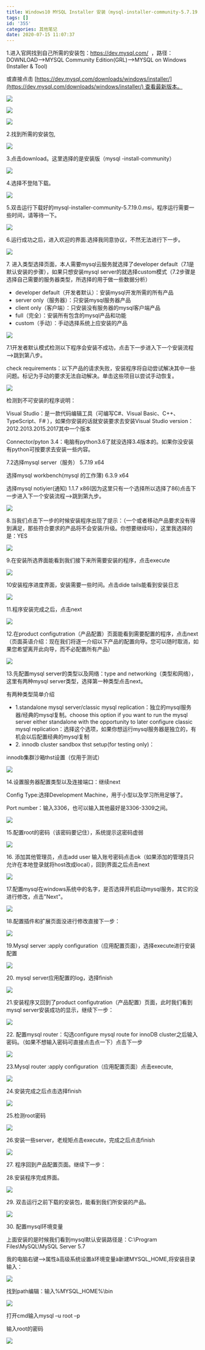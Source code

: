 ```yaml
---
title: Windows10 MYSQL Installer 安装（mysql-installer-community-5.7.19.0.msi）
tags: []
id: '355'
categories: 其他笔记
date: 2020-07-15 11:07:37
---
```


1.进入官网找到自己所需的安装包：https://dev.mysql.com/  ，路径：DOWNLOAD-->MYSQL Community Edition(GRL)-->MYSQL on Windows (Installer & Tool)

或直接点击 [https://dev.mysql.com/downloads/windows/installer/](https://dev.mysql.com/downloads/windows/installer/) 查看最新版本。

![](https://www.runoob.com/wp-content/uploads/2019/10/1202941-20170722225513168-99169810.png)

![](https://www.runoob.com/wp-content/uploads/2019/10/1202941-20170722225525340-1635922988.png)

![](https://www.runoob.com/wp-content/uploads/2019/10/1571831313-3095-20170722225535090-1925937407.png)

2.找到所需的安装包,

![](https://www.runoob.com/wp-content/uploads/2019/10/1571831313-8105-20170722225609184-438065502.png)

3.点击download。这里选择的是安装版（mysql -install-community）

![](https://www.runoob.com/wp-content/uploads/2019/10/1571831313-8141-1-20170722225738356-88388521.png)

4.选择不登陆下载。

![](https://www.runoob.com/wp-content/uploads/2019/10/1571831313-7844-20170722225950840-2044210671.png)

5.双击运行下载好的mysql-installer-community-5.7.19.0.msi，程序运行需要一些时间，请等待一下。

![](https://www.runoob.com/wp-content/uploads/2019/10/1571831314-6138-20170722230026215-1797155710.png)

6.运行成功之后，进入欢迎的界面.选择我同意协议，不然无法进行下一步。

![](https://www.runoob.com/wp-content/uploads/2019/10/1571831314-1312-20170722230046043-978659071.png)

7. 进入类型选择页面，本人需要mysql云服务就选择了developer default（7.1是默认安装的步骤），如果只想安装mysql server的就选择custom模式（7.2步骤是选择自己需要的服务器类型，所选择的用于做一些数据分析）

*   developer default（开发者默认）：安装mysql开发所需的所有产品
*   server only（服务器）：只安装mysql服务器产品
*   client only（客户端）：只安装没有服务器的mysql客户端产品
*   full（完全）：安装所有包含的mysql产品和功能
*   custom（手动）：手动选择系统上应安装的产品

![](https://www.runoob.com/wp-content/uploads/2019/10/1571831314-6490-20170722230201246-220989429.png)

7.1开发者默认模式检测以下程序会安装不成功，点击下一步进入下一个安装流程—>跳到第八步。

check requirements：以下产品的请求失败，安装程序将自动尝试解决其中一些问题。标记为手动的要求无法自动解决。单击这些项目以尝试手动恢复。

![](https://www.runoob.com/wp-content/uploads/2019/10/1571831314-6339-20170722230232793-1759462371.png)

检测到不可安装的程序说明：

Visual Studio：是一款代码编辑工具（可编写C#、Visual Basic、C++、TypeScript、F# ），如果你安装的话就安装要求去安装Visual Studio version：2012.2013.2015.2017其中一个版本

Connector/pyton 3.4：电脑有python3.6了就没选择3.4版本的。如果你没安装有python可按要求去安装一些内容。

7.2选择mysql server（服务） 5.7.19 x64

选择mysql workbench(mysql 的工作薄) 6.3.9 x64

选择mysql notiyier(通知) 1.1.7 x86(因为这里只有一个选择所以选择了86)点击下一步进入下一个安装流程—>跳到第九步。

![](https://www.runoob.com/wp-content/uploads/2019/10/1571831314-7923-20170722230314340-1501335191.png)

8.当我们点击下一步的时候安装程序出现了提示：（一个或者移动产品要求没有得到满足，那些符合要求的产品将不会安装/升级。你想要继续吗），这里我选择的是：YES

![](https://www.runoob.com/wp-content/uploads/2019/10/1571831315-4997-1-20170722230439528-92431868.png)

9.在安装所选界面能看到我们接下来所需要安装的程序，点击execute

![](https://www.runoob.com/wp-content/uploads/2019/10/1571831315-6544-20170722230506262-176699446.png)

10安装程序进度界面，安装需要一些时间。点击dide tails能看到安装日志

![](https://www.runoob.com/wp-content/uploads/2019/10/1571831315-4350-20170722230524700-2060141633.png)

11.程序安装完成之后，点击next

![](https://www.runoob.com/wp-content/uploads/2019/10/1571831315-5686-20170722230808200-494027333.png)

12.在product configutration（产品配置）页面能看到需要配置的程序，点击next（页面英语介绍：现在我们将逐一介绍以下产品的配置向导。您可以随时取消，如果您希望离开此向导，而不必配置所有产品）

![](https://www.runoob.com/wp-content/uploads/2019/10/1571831316-1727-20170722230838934-1132653366.png)

13.先配置mysql server的类型以及网络：type and networking（类型和网络），这里有两种mysql server类型，选择第一种类型点击next。

有两种类型简单介绍

*   1.standalone mysql server/classic mysql replication：独立的mysql服务器/经典的mysql复制。choose this option if you want to run the mysql server either standalone with the opportunity to later configure classic mysql replication：选择这个选项，如果你想运行mysql服务器是独立的，有机会以后配置经典的mysql复制
*   2\. innodb cluster sandbox thst setup(for testing only)：

innodb集群沙箱thst设置（仅用于测试）

![](https://www.runoob.com/wp-content/uploads/2019/10/1571831316-4284-20170722230918575-127114164.png)

14.设置服务器配置类型以及连接端口：继续next

Config Type:选择Development Machine，用于小型以及学习所用足够了。

Port number：输入3306，也可以输入其他最好是3306-3309之间。

![](https://www.runoob.com/wp-content/uploads/2019/10/1571831316-1042-20170722231058356-1269244144.png)

15.配置root的密码（该密码要记住），系统提示这密码虚弱

![](https://www.runoob.com/wp-content/uploads/2019/10/1571831317-1713-20170722231209903-956653442.png)

16. 添加其他管理员，点击add user 输入账号密码点击ok（如果添加的管理员只允许在本地登录就将host改成local），回到界面之后点击next

![](https://www.runoob.com/wp-content/uploads/2019/10/1571831317-3908-20170722231228387-1590560639.png)

17.配置mysql在windows系统中的名字，是否选择开机启动mysql服务，其它的没进行修改，点击"Next"。

![](https://www.runoob.com/wp-content/uploads/2019/10/1571831317-1586-20170722231608825-2099636815.png)

18.配置插件和扩展页面没进行修改直接下一步：

![](https://www.runoob.com/wp-content/uploads/2019/10/1571831317-4097-20170722231638887-180558399.png)

19.Mysql server :apply configuration（应用配置页面），选择execute进行安装配置

![](https://www.runoob.com/wp-content/uploads/2019/10/1571831318-8984-20170722231654278-649027984.png)

20. mysql server应用配置的log，选择finish

![](https://www.runoob.com/wp-content/uploads/2019/10/1571831318-9740-20170722231714809-1553936235.png)

21.安装程序又回到了product configutration（产品配置）页面，此时我们看到mysql server安装成功的显示，继续下一步：

![](https://www.runoob.com/wp-content/uploads/2019/10/1571831318-2164-20170722231738825-1692782858.png)

22. 配置mysql router：勾选configure mysql route for innoDB cluster之后输入密码。（如果不想输入密码可直接点击点一下）点击下一步

![](https://www.runoob.com/wp-content/uploads/2019/10/1571831318-2952-20170722231755762-1299837152.png)

23.Mysql router :apply configuration（应用配置页面）点击execute,

![](https://www.runoob.com/wp-content/uploads/2019/10/1571831319-7917-20170722231811528-357673493.png)

24.安装完成之后点击选择finish

![](https://www.runoob.com/wp-content/uploads/2019/10/1571831319-7786-20170722231826746-634086390.png)

25.检测root密码

![](https://www.runoob.com/wp-content/uploads/2019/10/1571831319-2072-20170722231844528-1242732523.png)

26.安装一些server，老规矩点击execute，完成之后点击finish

![](https://www.runoob.com/wp-content/uploads/2019/10/1571831319-9386-20170722231902950-256599456.png)

27. 程序回到产品配置页面。继续下一步：

28.安装程序完成界面。

![](https://www.runoob.com/wp-content/uploads/2019/10/1571831319-1406-20170722231933637-179722774.png)

29. 双击运行之前下载的安装包，能看到我们所安装的产品。

![](https://www.runoob.com/wp-content/uploads/2019/10/1571831320-7960-20170722232012418-1876643408.png)

30. 配置mysql环境变量

上面安装的是时候我们看到mysql默认安装路径是：C:\\Program Files\\MySQL\\MySQL Server 5.7

我的电脑右键—>属性à高级系统设置à环境变量à新建MYSQL\_HOME,将安装目录输入：

![](https://www.runoob.com/wp-content/uploads/2019/10/1571831320-7374-41-20170722232031684-1843508.png)

找到path编辑：输入%MYSQL\_HOME%\\bin

![](https://www.runoob.com/wp-content/uploads/2019/10/1571831320-5015-20170722232044090-1304683536.png)

打开cmd输入mysql –u root –p

输入root的密码

![](https://www.runoob.com/wp-content/uploads/2019/10/1571831320-6727-20170722232055731-2127042770.png)